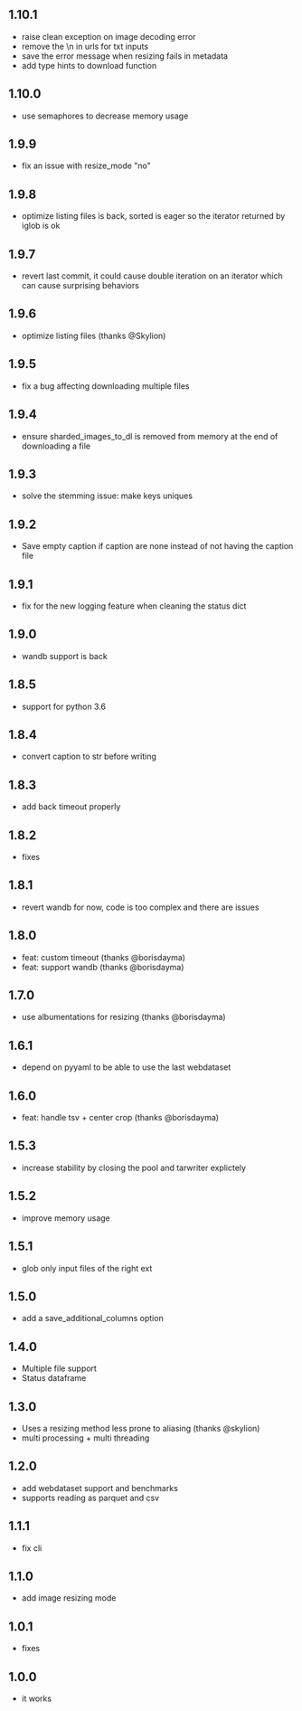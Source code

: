 ## 1.10.1

* raise clean exception on image decoding error
* remove the \n in urls for txt inputs
* save the error message when resizing fails in metadata
* add type hints to download function

## 1.10.0

* use semaphores to decrease memory usage

## 1.9.9

* fix an issue with resize_mode "no"

## 1.9.8

* optimize listing files is back, sorted is eager so the iterator returned by iglob is ok

## 1.9.7

* revert last commit, it could cause double iteration on an iterator which can cause surprising behaviors

## 1.9.6

* optimize listing files (thanks @Skylion)

## 1.9.5

* fix a bug affecting downloading multiple files

## 1.9.4

* ensure sharded_images_to_dl is removed from memory at the end of downloading a file

## 1.9.3

* solve the stemming issue: make keys uniques

## 1.9.2

* Save empty caption if caption are none instead of not having the caption file

## 1.9.1

* fix for the new logging feature when cleaning the status dict

## 1.9.0

* wandb support is back

## 1.8.5

* support for python 3.6

## 1.8.4

* convert caption to str before writing

## 1.8.3

* add back timeout properly

## 1.8.2

* fixes

## 1.8.1

* revert wandb for now, code is too complex and there are issues

## 1.8.0

* feat: custom timeout (thanks @borisdayma)
* feat: support wandb (thanks @borisdayma)

## 1.7.0

* use albumentations for resizing (thanks @borisdayma)

## 1.6.1

* depend on pyyaml to be able to use the last webdataset

## 1.6.0

* feat: handle tsv + center crop (thanks @borisdayma)

## 1.5.3

* increase stability by closing the pool and tarwriter explictely

## 1.5.2

* improve memory usage

## 1.5.1

* glob only input files of the right ext

## 1.5.0

* add a save_additional_columns option

## 1.4.0

* Multiple file support
* Status dataframe

## 1.3.0

* Uses a resizing method less prone to aliasing (thanks @skylion)
* multi processing + multi threading

## 1.2.0

* add webdataset support and benchmarks
* supports reading as parquet and csv

## 1.1.1

* fix cli

## 1.1.0

* add image resizing mode

## 1.0.1

* fixes

## 1.0.0

* it works